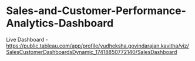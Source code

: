 # Sales-and-Customer-Performance-Analytics-Dashboard
Live Dashboard - https://public.tableau.com/app/profile/yudheksha.govindarajan.kavitha/viz/SalesCustomerDashboardsDynamic_17418850772140/SalesDashboard
